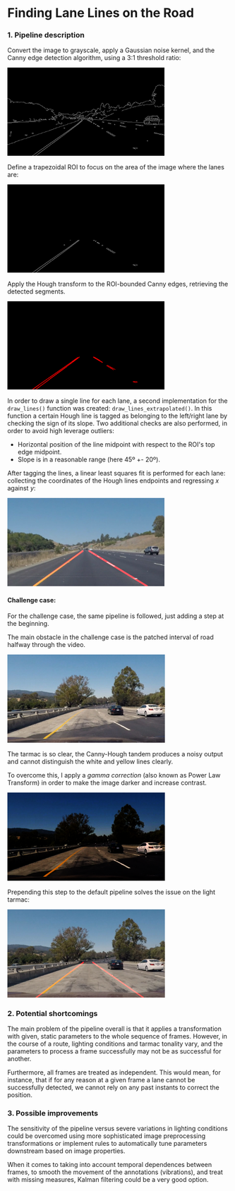 # **Finding Lane Lines on the Road** 

[//]: # (Image References)
[image1]: ./examples/grayscale.jpg
[original]: ./test_images/solidYellowCurve.jpg
[adjusted_gamma]: ./test_images/adjuste_gamma.jpg
[canny]: ./test_images/canny.jpg
[roi]: ./test_images/roi.jpg
[hough]: ./test_images/hough.jpg
[extrapolated_on_image]: ./test_images/extrapolated_on_image.jpg
[clear_patch]: ./test_images/challenge_shade_2.jpg
[adjusted_gamma]: ./test_images/adjusted_gamma.jpg
[extrapolated_on_image_gamma]: ./test_images/extrapolated_on_image_gamma.jpg

### 1. Pipeline description

Convert the image to grayscale, apply a Gaussian noise kernel, and the Canny edge detection algorithm, using a 3:1 threshold ratio:

<img src="./test_images/canny.jpg" height=200 />

Define a trapezoidal ROI to focus on the area of the image where the lanes are:

<img src="./test_images/roi.jpg" height=200 />

Apply the Hough transform to the ROI-bounded Canny edges, retrieving the detected segments.

<img src="./test_images/hough.jpg" height=200 />

In order to draw a single line for each lane, a second implementation for the `draw_lines()` function was created:  `draw_lines_extrapolated()`. In this function a certain Hough line is tagged as belonging to the left/right lane by checking the sign of its slope. Two additional checks are also performed, in order to avoid high leverage outliers:
+ Horizontal position of the line midpoint with respect to the ROI's top edge midpoint.
+ Slope is in a reasonable range (here 45º +- 20º).

After tagging the lines, a linear least squares fit is performed for each lane: collecting the coordinates of the Hough lines endpoints and regressing *x* against *y*:

<img src="./test_images/extrapolated_on_image.jpg" height=200 />

#### Challenge case:
For the challenge case, the same pipeline is followed, just adding a step at the beginning.

The main obstacle in the challenge case is the patched interval of road halfway through the video.

<img src="./test_images/challenge_shade_2.jpg" height=200 />

The tarmac is so clear, the Canny-Hough tandem produces a noisy output and cannot distinguish the white and yellow lines clearly.

To overcome this, I apply a *gamma correction* (also known as Power Law Transform) in order to make the image darker and increase contrast.

<img src="./test_images/adjusted_gamma.jpg" height=200 />

Prepending this step to the default pipeline solves the issue on the light tarmac:

<img src="./test_images/extrapolated_on_image_gamma.jpg" height=200 />

### 2. Potential shortcomings

The main problem of the pipeline overall is that it applies a transformation with given, static parameters to the whole sequence of frames. However, in the course of a route, lighting conditions and tarmac tonality vary, and the parameters to process a frame successfully may not be as successful for another.

Furthermore, all frames are treated as independent. This would mean, for instance, that if for any reason at a given frame a lane cannot be successfully detected, we cannot rely on any past instants to correct the position.

### 3. Possible improvements

The sensitivity of the pipeline versus severe variations in lighting conditions could be overcomed using more sophisticated image preprocessing transformations or implement rules to automatically tune parameters downstream based on image properties.

When it comes to taking into account temporal dependences between frames, to smooth the movement of the annotations (vibrations), and treat with missing measures, Kalman filtering could be a very good option.
